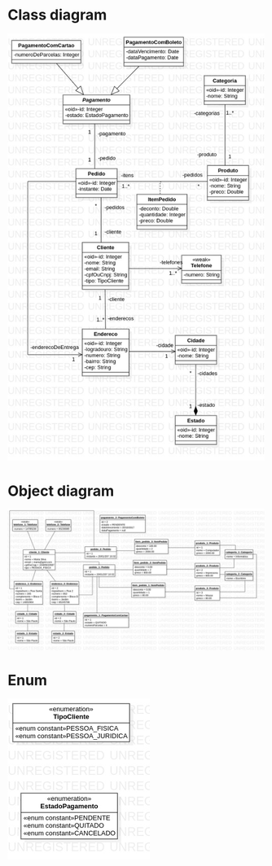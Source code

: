 # Class diagram

![](./assets/images/class_diagram.jpg)

# Object diagram

![](./assets/images/object_diagram.jpg)

# Enum
![](./assets/images/enumeration.jpg)
